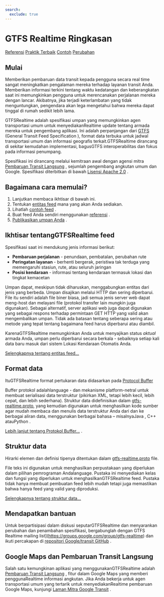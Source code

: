 ```yaml
---
search:
  exclude: true
---
```


# GTFS Realtime Ringkasan

<div class="landing-page"><a class="button" href="reference">Referensi</a>  <a class="button" href="best-practices">Praktik Terbaik</a> <a class="button" href="feed-examples">Contoh</a> <a class="button" href="changes">Perubahan</a></div>

## Mulai

Memberikan pembaruan data transit kepada pengguna secara real time sangat meningkatkan pengalaman mereka terhadap layanan transit Anda. Memberikan informasi terkini tentang waktu kedatangan dan keberangkatan saat ini memungkinkan pengguna untuk merencanakan perjalanan mereka dengan lancar. Akibatnya, jika terjadi keterlambatan yang tidak menguntungkan, pengendara akan lega mengetahui bahwa mereka dapat tinggal di rumah sedikit lebih lama.

GTFSRealtime adalah spesifikasi umpan yang memungkinkan agen transportasi umum untuk menyediakanRealtime update tentang armada mereka untuk pengembang aplikasi. Ini adalah perpanjangan dari [GTFS](../schedule/reference) (General Transit Feed Specification ), format data terbuka untuk jadwal transportasi umum dan informasi geografis terkait.GTFSRealtime dirancang di sekitar kemudahan implementasi, bagusGTFS interoperabilitas dan fokus pada informasi penumpang.

Spesifikasi ini dirancang melalui kemitraan awal dengan agensi mitra [Pembaruan Transit Langsung](https://developers.google.com/transit/google-transit#LiveTransitUpdates) , sejumlah pengembang angkutan umum dan Google. Spesifikasi diterbitkan di bawah [Lisensi Apache 2.0](https://www.apache.org/licenses/LICENSE-2.0.html) .

## Bagaimana cara memulai?

1.  Lanjutkan membaca ikhtisar di bawah ini.
2.  Tentukan [entitas feed](feed-entities) mana yang akan Anda sediakan.
3.  Lihatlah [contoh feed](feed-examples) .
4.  Buat feed Anda sendiri menggunakan [referensi](reference) .
5.  [Publikasikan umpan Anda](best-practices/#feed-publishing-general-practices) .

## Ikhtisar tentangGTFSRealtime feed

Spesifikasi saat ini mendukung jenis informasi berikut:

*   **Pembaruan perjalanan** - penundaan, pembatalan, perubahan rute
*   **Peringatan layanan** - berhenti bergerak, peristiwa tak terduga yang memengaruhi stasiun, rute, atau seluruh jaringan
*   **Posisi kendaraan** - informasi tentang kendaraan termasuk lokasi dan tingkat kemacetan

Umpan dapat, meskipun tidak diharuskan, menggabungkan entitas dari jenis yang berbeda. Umpan disajikan melalui HTTP dan sering diperbarui. File itu sendiri adalah file biner biasa, jadi semua jenis server web dapat meng-host dan melayani file (protokol transfer lain mungkin juga digunakan). Sebagai alternatif, server aplikasi web juga dapat digunakan yang sebagai respons terhadap permintaan GET HTTP yang valid akan mengembalikan umpan. Tidak ada batasan tentang seberapa sering atau metode yang tepat tentang bagaimana feed harus diperbarui atau diambil.

KarenaGTFSRealtime memungkinkan Anda untuk menyajikan status _aktual_ armada Anda, umpan perlu diperbarui secara berkala - sebaiknya setiap kali data baru masuk dari sistem Lokasi Kendaraan Otomatis Anda.

[Selengkapnya tentang entitas feed...](feed-entities)

## Format data

ItuGTFSRealtime format pertukaran data didasarkan pada [Protocol Buffer](https://developers.google.com/protocol-buffers/)

Buffer protokol adalahlanguage - dan mekanisme platform-netral untuk membuat serialisasi data terstruktur (pikirkan XML, tetapi lebih kecil, lebih cepat, dan lebih sederhana). Struktur data didefinisikan dalam [gtfs-realtime.proto](proto), yang kemudian digunakan untuk menghasilkan kode sumber agar mudah membaca dan menulis data terstruktur Anda dari dan ke berbagai aliran data, menggunakan berbagai bahasa – misalnyaJava , C++ atauPython .

[Lebih lanjut tentang Protokol Buffer...](https://developers.google.com/protocol-buffers/) .

## Struktur data

Hirarki elemen dan definisi tipenya ditentukan dalam [gtfs-realtime.proto](proto) file.

File teks ini digunakan untuk menghasilkan perpustakaan yang diperlukan dalam pilihan pemrograman Andalanguage. Pustaka ini menyediakan kelas dan fungsi yang diperlukan untuk menghasilkanGTFSRealtime feed. Pustaka tidak hanya membuat pembuatan feed lebih mudah tetapi juga memastikan bahwa hanya feed yang valid yang diproduksi.

[Selengkapnya tentang struktur data...](reference)

## Mendapatkan bantuan

Untuk berpartisipasi dalam diskusi seputarGTFSRealtime dan menyarankan perubahan dan penambahan spesifikasi, bergabunglah dengan GTFS Realtime mailing list](https://groups.google.com/group/gtfs-realtime) dan ikuti percakapan di [repositori Google/transit GitHub](https://github.com/google/transit) .

## Google Maps dan Pembaruan Transit Langsung

Salah satu kemungkinan aplikasi yang menggunakanGTFSRealtime adalah [Pembaruan Transit Langsung](https://developers.google.com/transit/google-transit#LiveTransitUpdates) , fitur dalam Google Maps yang memberi penggunaRealtime informasi angkutan. Jika Anda bekerja untuk agen transportasi umum yang tertarik untuk menyediakanRealtime pembaruan Google Maps, kunjungi [Laman Mitra Google Transit](https://maps.google.com/help/maps/transit/partners/live-updates.html) .
